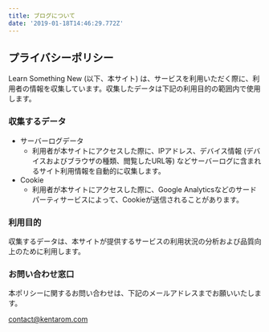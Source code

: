 ```yaml
---
title: ブログについて
date: '2019-01-18T14:46:29.772Z'
---
```


## プライバシーポリシー

Learn Something New (以下、本サイト) は、サービスを利用いただく際に、利用者の情報を収集しています。収集したデータは下記の利用目的の範囲内で使用します。

### 収集するデータ
- サーバーログデータ
  - 利用者が本サイトにアクセスした際に、IPアドレス、デバイス情報 (デバイスおよびブラウザの種類、閲覧したURL等) などサーバーログに含まれるサイト利用情報を自動的に収集します。
- Cookie
  - 利用者が本サイトにアクセスした際に、Google Analyticsなどのサードパーティサービスによって、Cookieが送信されることがあります。

### 利用目的
収集するデータは、本サイトが提供するサービスの利用状況の分析および品質向上のために利用します。

### お問い合わせ窓口
本ポリシーに関するお問い合わせは、下記のメールアドレスまでお願いいたします。

contact@kentarom.com

